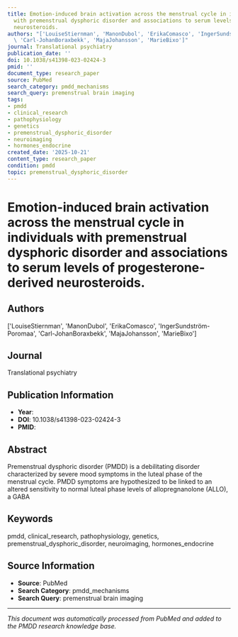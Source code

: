 ```yaml
---
title: Emotion-induced brain activation across the menstrual cycle in individuals
  with premenstrual dysphoric disorder and associations to serum levels of progesterone-derived
  neurosteroids.
authors: "['LouiseStiernman', 'ManonDubol', 'ErikaComasco', 'IngerSundstr\xF6m-Poromaa',\
  \ 'Carl-JohanBoraxbekk', 'MajaJohansson', 'MarieBixo']"
journal: Translational psychiatry
publication_date: ''
doi: 10.1038/s41398-023-02424-3
pmid: ''
document_type: research_paper
source: PubMed
search_category: pmdd_mechanisms
search_query: premenstrual brain imaging
tags:
- pmdd
- clinical_research
- pathophysiology
- genetics
- premenstrual_dysphoric_disorder
- neuroimaging
- hormones_endocrine
created_date: '2025-10-21'
content_type: research_paper
condition: pmdd
topic: premenstrual_dysphoric_disorder
---
```


# Emotion-induced brain activation across the menstrual cycle in individuals with premenstrual dysphoric disorder and associations to serum levels of progesterone-derived neurosteroids.

## Authors
['LouiseStiernman', 'ManonDubol', 'ErikaComasco', 'IngerSundström-Poromaa', 'Carl-JohanBoraxbekk', 'MajaJohansson', 'MarieBixo']

## Journal
Translational psychiatry

## Publication Information
- **Year**: 
- **DOI**: 10.1038/s41398-023-02424-3
- **PMID**: 

## Abstract
Premenstrual dysphoric disorder (PMDD) is a debilitating disorder characterized by severe mood symptoms in the luteal phase of the menstrual cycle. PMDD symptoms are hypothesized to be linked to an altered sensitivity to normal luteal phase levels of allopregnanolone (ALLO), a GABA

## Keywords
pmdd, clinical_research, pathophysiology, genetics, premenstrual_dysphoric_disorder, neuroimaging, hormones_endocrine

## Source Information
- **Source**: PubMed
- **Search Category**: pmdd_mechanisms
- **Search Query**: premenstrual brain imaging

---
*This document was automatically processed from PubMed and added to the PMDD research knowledge base.*
